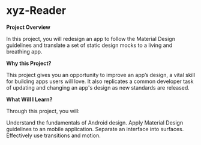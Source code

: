 # xyz-Reader

**Project Overview**

In this project, you will redesign an app to follow the Material Design guidelines and translate a set of static design mocks to a living and breathing app.

**Why this Project?**

This project gives you an opportunity to improve an app’s design, a vital skill for building apps users will love. It also replicates a common developer task of updating and changing an app's design as new standards are released.

**What Will I Learn?**

Through this project, you will:

Understand the fundamentals of Android design.
Apply Material Design guidelines to an mobile application.
Separate an interface into surfaces.
Effectively use transitions and motion.
